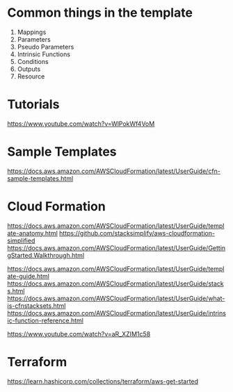 # Common things in the template
1. Mappings
2. Parameters
3. Pseudo Parameters
4. Intrinsic Functions
5. Conditions
6. Outputs
7. Resource

# Tutorials
https://www.youtube.com/watch?v=WlPokWf4VoM

# Sample Templates
https://docs.aws.amazon.com/AWSCloudFormation/latest/UserGuide/cfn-sample-templates.html

# Cloud Formation
https://docs.aws.amazon.com/AWSCloudFormation/latest/UserGuide/template-anatomy.html
https://github.com/stacksimplify/aws-cloudformation-simplified
https://docs.aws.amazon.com/AWSCloudFormation/latest/UserGuide/GettingStarted.Walkthrough.html

https://docs.aws.amazon.com/AWSCloudFormation/latest/UserGuide/template-guide.html
https://docs.aws.amazon.com/AWSCloudFormation/latest/UserGuide/stacks.html
https://docs.aws.amazon.com/AWSCloudFormation/latest/UserGuide/what-is-cfnstacksets.html
https://docs.aws.amazon.com/AWSCloudFormation/latest/UserGuide/intrinsic-function-reference.html


https://www.youtube.com/watch?v=aR_XZIM1c58

# Terraform
https://learn.hashicorp.com/collections/terraform/aws-get-started  